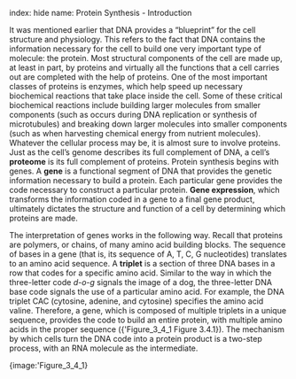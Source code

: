 index: hide
name: Protein Synthesis - Introduction

It was mentioned earlier that DNA provides a “blueprint” for the cell structure and physiology. This refers to the fact that DNA contains the information necessary for the cell to build one very important type of molecule: the protein. Most structural components of the cell are made up, at least in part, by proteins and virtually all the functions that a cell carries out are completed with the help of proteins. One of the most important classes of proteins is enzymes, which help speed up necessary biochemical reactions that take place inside the cell. Some of these critical biochemical reactions include building larger molecules from smaller components (such as occurs during DNA replication or synthesis of microtubules) and breaking down larger molecules into smaller components (such as when harvesting chemical energy from nutrient molecules). Whatever the cellular process may be, it is almost sure to involve proteins. Just as the cell’s genome describes its full complement of DNA, a cell’s  **proteome** is its full complement of proteins. Protein synthesis begins with genes. A  **gene** is a functional segment of DNA that provides the genetic information necessary to build a protein. Each particular gene provides the code necessary to construct a particular protein. **Gene expression**, which transforms the information coded in a gene to a final gene product, ultimately dictates the structure and function of a cell by determining which proteins are made.

The interpretation of genes works in the following way. Recall that proteins are polymers, or chains, of many amino acid building blocks. The sequence of bases in a gene (that is, its sequence of A, T, C, G nucleotides) translates to an amino acid sequence. A  **triplet** is a section of three DNA bases in a row that codes for a specific amino acid. Similar to the way in which the three-letter code  *d-o-g* signals the image of a dog, the three-letter DNA base code signals the use of a particular amino acid. For example, the DNA triplet CAC (cytosine, adenine, and cytosine) specifies the amino acid valine. Therefore, a gene, which is composed of multiple triplets in a unique sequence, provides the code to build an entire protein, with multiple amino acids in the proper sequence ({'Figure_3_4_1 Figure 3.4.1}). The mechanism by which cells turn the DNA code into a protein product is a two-step process, with an RNA molecule as the intermediate.


{image:'Figure_3_4_1}
        
